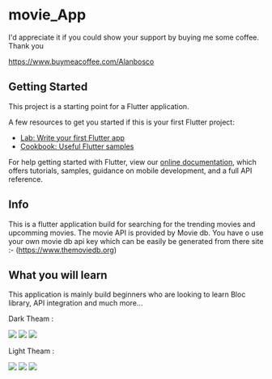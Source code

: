 # movie_App


I'd appreciate it if you could show your support by buying me some coffee. Thank you 

https://www.buymeacoffee.com/Alanbosco

## Getting Started

This project is a starting point for a Flutter application.

A few resources to get you started if this is your first Flutter project:

- [Lab: Write your first Flutter app](https://flutter.dev/docs/get-started/codelab)
- [Cookbook: Useful Flutter samples](https://flutter.dev/docs/cookbook)

For help getting started with Flutter, view our
[online documentation](https://flutter.dev/docs), which offers tutorials,
samples, guidance on mobile development, and a full API reference.

## Info

This is a flutter application build for searching for the trending movies and upcomming movies. The movie API is provided by Movie db. You have o use your own movie db api key which can be easily be generated from there site :- (https://www.themoviedb.org)  

## What you will learn 

This application is mainly build beginners who are looking to learn Bloc library, API integration and much more...

Dark Theam : 

<img src="dark_theam_ss1.JPG">
<img src="dark_theam_ss2.JPG">
<img src="dark_theam_ss3.JPG">

Light Theam : 

<img src="light_theam_ss1.JPG">
<img src="light_theam_ss2.JPG">
<img src="light_theam_ss3.JPG">




